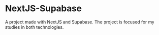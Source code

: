 # NextJS-Supabase
A project made with NextJS and Supabase. The project is focused for my studies in both technologies.
